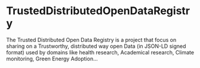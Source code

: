 # TrustedDistributedOpenDataRegistry
The Trusted Distributed Open Data Registry is a project that focus on sharing on a Trustworthy, distributed way open Data (in JSON-LD signed format) used by domains like health research, Academical research, Climate monitoring, Green Energy Adoption...
